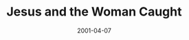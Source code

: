 ---
layout: message
category: message
series: "Close Encounters"
title: "Jesus and the Woman Caught "
date: 2001-04-07
audio-description: "Examine six encounters that people had with Jesus, and learn what they can mean for our lives. "
audio: ""
audio-title: "Jesus and the Woman Caught "
audio-duration: "&#58;"
---